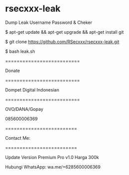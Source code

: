 # rsecxxx-leak
Dump Leak Username Password &amp; Cheker

$ apt-get update && apt-get upgrade && apt-get install git

$ git clone https://github.com/RSecxxx/rsecxxx-leak.git

$ bash leak.sh

==========================

Donate

==========================

Dompet Digital Indonesian

==========================

OVO/DANA/Gopay

085600006369

=========================

Contact Me:

=========================

Update Version 
Premium Pro v1.0
Harga 300k

Hubungi 
WhatsApp: wa.me/+6285600006369


